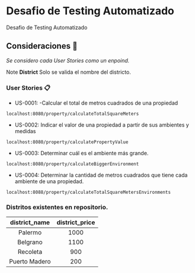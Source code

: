 
# Desafio de Testing Automatizado

Desafio de Testing Automatizado

## Consideraciones 🚀

_Se considero cada User Stories como un enpoind._

Note **District** Solo se valida el nombre del districto.


### User Stories 📋

* US-0001: -Calcular el total de metros cuadrados de una propiedad
```
localhost:8080/property/calculateTotalSquareMeters
```
* US-0002: Indicar el valor de una propiedad a partir de sus ambientes y medidas
```
localhost:8080/property/calculatePropertyValue
```
* US-0003: Determinar cuál es el ambiente más grande.
```
localhost:8080/property/calculateBiggerEnvironment
```

* US-0004: Determinar la cantidad de metros cuadrados que tiene cada ambiente de
  una propiedad.
```
localhost:8088/property/calculateTotalSquareMetersEnvironments
```  


### Distritos existentes en repositorio.

| district_name | district_price |
| :---: | :---: |
| Palermo | 1000 |
| Belgrano |  1100 |
| Recoleta | 900 |
| Puerto Madero |200 |